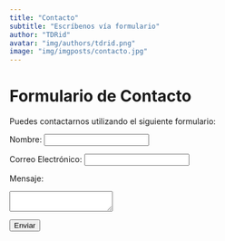 ```yaml
---
title: "Contacto"
subtitle: "Escríbenos vía formulario"
author: "TDRid"
avatar: "img/authors/tdrid.png"
image: "img/imgposts/contacto.jpg"
---
```


# Formulario de Contacto

Puedes contactarnos utilizando el siguiente formulario:

<form action="/contacto.php" method="POST">
  <label for="nombre">Nombre:</label>
  <input type="text" id="nombre" name="nombre" required>

  <label for="correo">Correo Electrónico:</label>
  <input type="email" id="correo" name="correo" required>

  <label for="mensaje">Mensaje:</label>
  <textarea id="mensaje" name="mensaje" required></textarea>

  <button type="submit">Enviar</button>
</form>
